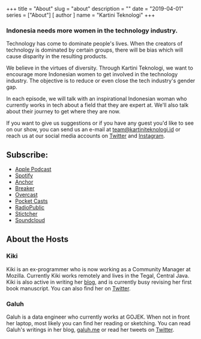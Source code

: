 +++
title = "About"
slug = "about"
description = ""
date = "2019-04-01"
series = ["About"]
[ author ]
  name = "Kartini Teknologi"
+++

### Indonesia needs more women in the technology industry.
Technology has come to dominate people's lives. When the creators of technology is dominated by certain groups, there will be bias which will cause disparity in the resulting products.

We believe in the virtues of diversity. Through Kartini Teknologi, we want to encourage more Indonesian women to get involved in the technology industry. The objective is to reduce or even close the tech industry's gender gap.

In each episode, we will talk with an inspirational Indonesian woman who currently works in tech about a field that they are expert at. We'll also talk about their journey to get where they are now.

If you want to give us suggestions or if you have any guest you'd like to see on our show, you can send us an e-mail at [team@kartiniteknologi.id](mailto:team@kartiniteknologi.id) or reach us at our social media accounts on [Twitter](https://twitter.com/kartini_tech) and [Instagram](http://instagram.com/kartiniteknologi).

## Subscribe: 
- [Apple Podcast](https://podcasts.apple.com/us/podcast/kartini-teknologi/id1459757397?uo=4)
- [Spotify](https://open.spotify.com/show/1vLCiFbZdvfAkcprdKbbqI?si=feQ9g3SFQQaLIJrEe5DOcQ)
- [Anchor](https://anchor.fm/kartini-teknologi)
- [Breaker](https://www.breaker.audio/kartini-teknologi)
- [Overcast](https://overcast.fm/itunes1459719839/kartini-teknologi)
- [Pocket Casts](https://pca.st/yr21)
- [RadioPublic](https://radiopublic.com/kartini-teknologi-G2M4rR)
- [Stictcher](https://www.stitcher.com/podcast/anchor-podcasts/kartini-teknologi)
- [Soundcloud](https://soundcloud.com/kartiniteknologi)

## About the Hosts
### Kiki
Kiki is an ex-programmer who is now working as a Community Manager at Mozilla. Currently Kiki works remotely and lives in the Tegal, Central Java. Kiki is also active in writing her [blog](https://kelimuttu.co/), and is currently busy revising her first book manuscript. You can also find her on [Twitter](https://twitter.com/kelimuttu).

### Galuh
Galuh is a data engineer who currently works at GOJEK. When not in front her laptop, most likely you can find her reading or sketching. You can read Galuh's writings in her blog, [galuh.me](http://galuh.me) or read her tweets on [Twitter](https://twitter.com/galuhsahid).